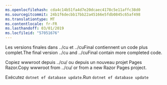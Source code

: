 ```yaml
---
ms.openlocfilehash: cda4c14b51fa4d7e20dcaec4178c5e11affc38d0
ms.sourcegitcommit: 24b1f6decbb17bb22a45166e5fdb0845c65af498
ms.translationtype: MT
ms.contentlocale: fr-FR
ms.lasthandoff: 03/01/2019
ms.locfileid: "57051676"
---
```

<span data-ttu-id="378fa-101">Les versions finales dans ../cu et ../cuFinal contiennent un code plus complet.</span><span class="sxs-lookup"><span data-stu-id="378fa-101">The final version ../cu and ../cuFinal contain more completed code.</span></span>

<span data-ttu-id="378fa-102">Copiez wwwroot depuis ../cu/ ou depuis un nouveau projet Pages Razor.</span><span class="sxs-lookup"><span data-stu-id="378fa-102">Copy wwwroot from ../cu/ or from a new Razor Pages project.</span></span>

<span data-ttu-id="378fa-103">Exécutez `dotnet ef database update`.</span><span class="sxs-lookup"><span data-stu-id="378fa-103">Run `dotnet ef database update`</span></span>

